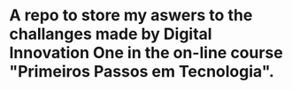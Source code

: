 # A repo to store my aswers to the challanges made by Digital Innovation One in the on-line course "Primeiros Passos em Tecnologia".
